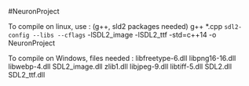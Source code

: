 #NeuronProject

To compile on linux, use : (g++, sld2 packages needed)
  g++ *.cpp `sdl2-config --libs --cflags` -lSDL2_image -lSDL2_ttf -std=c++14 -o NeuronProject


To compile on Windows, files needed :
libfreetype-6.dll  libpng16-16.dll  libwebp-4.dll  SDL2_image.dll  zlib1.dll
libjpeg-9.dll      libtiff-5.dll    SDL2.dll       SDL2_ttf.dll


